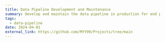 ```yaml
---
title: Data Pipeline Development and Maintenance
summary: Develop and maintain the data pipeline in production for end presentation and business intelligence
tags:
  - data-pipeline
date: 2024-04-01
external_link: https://github.com/MYY99/Projects/tree/main
---
```

